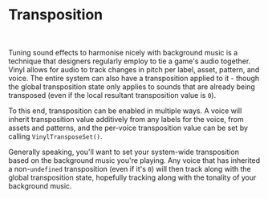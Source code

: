 # Transposition

&nbsp;

Tuning sound effects to harmonise nicely with background music is a technique that designers regularly employ to tie a game's audio together. Vinyl allows for audio to track changes in pitch per label, asset, pattern, and voice. The entire system can also have a transposition applied to it - though the global transposition state only applies to sounds that are already being transposed (even if the local resultant transposition value is `0`).

To this end, transposition can be enabled in multiple ways. A voice will inherit transposition value additively from any labels for the voice, from assets and patterns, and the per-voice transposition value can be set by calling `VinylTransposeSet()`.

Generally speaking, you'll want to set your system-wide transposition based on the background music you're playing. Any voice that has inherited a non-`undefined` transposition (even if it's `0`) will then track along with the global transposition state, hopefully tracking along with the tonality of your background music.